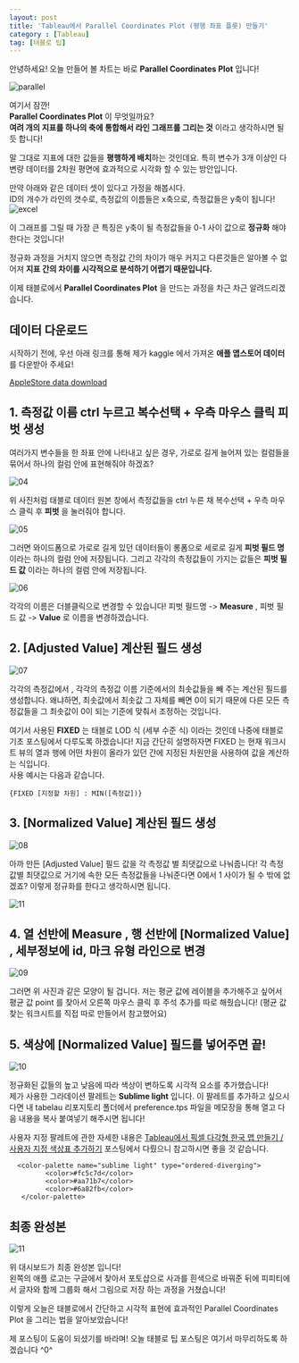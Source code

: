 ```yaml
---
layout: post
title: 'Tableau에서 Parallel Coordinates Plot (평행 좌표 플롯) 만들기'
category : [Tableau]
tag: [태블로 팁]
---
```


안녕하세요! 오늘 만들어 볼 차트는 바로 **Parallel Coordinates Plot** 입니다!     
    
![parallel](https://drive.google.com/uc?id=132XgkeVpQy3W8bfgIV2A3E8aNtz7f4Lt)

여기서 잠깐!      
**Parallel Coordinates Plot** 이 무엇일까요?       
**여려 개의 지표를 하나의 축에 통합해서 라인 그래프를 그리는 것** 이라고 생각하시면 될 듯 합니다!    
    
말 그대로 지표에 대한 값들을 **평행하게 배치**하는 것인데요. 특히 변수가 3개 이상인 다변량 데이터를 2차원 평면에 효과적으로 시각화 할 수 있는 방안입니다.             

 
만약 아래와 같은 데이터 셋이 있다고 가정을 해봅시다.      
ID의 개수가 라인의 갯수로, 측정값의 이름들은 x축으로, 측정값들은 y축이 됩니다!     
![excel](https://drive.google.com/uc?id=1E5Ir4wreRWPb7J8M5ibOP_k7-O3lcjN3)    

이 그래프를 그릴 때 가장 큰 특징은 y축이 될 측정값들을 0-1 사이 값으로 **정규화** 해야 한다는 것입니다!              

정규화 과정을 거치지 않으면 측정값 간의 차이가 매우 커지고 다른것들은 알아볼 수 없어져 **지표 간의 차이를 시각적으로 분석하기 어렵기 때문입니다.**   
  



       
이제 태블로에서 **Parallel Coordinates Plot** 을 만드는 과정을 차근 차근 알려드리겠습니다.       
 
 
## 데이터 다운로드 

시작하기 전에, 우선 아래 링크를 통해 제가 kaggle 에서 가져온 **애플 앱스토어 데이터**를 다운받아 주세요!   
    
[AppleStore data download](https://drive.google.com/open?id=10b_eG6CftcM-iOvQxAk7yq4u1HAPAZ4U)    
   

## 1. 측정값 이름 ctrl 누르고 복수선택 + 우측 마우스 클릭 피벗 생성

여러가지 변수들을 한 좌표 안에 나타내고 싶은 경우, 가로로 길게 늘어져 있는 컬럼들을 묶어서 하나의 컬럼 안에 표현해줘야 하겠죠?  

![04](https://drive.google.com/uc?id=16z9U3eke-UINjnjvQCabjBn0TP4ncifF)
    
위 사진처럼 태블로 데이터 원본 창에서 측정값들을 ctrl 누른 채 복수선택 + 우측 마우스 클릭 후 **피벗** 을 눌러줘야 합니다.


![05](https://drive.google.com/uc?id=1uDuF-QnnZNVw9fEetFXBcefVqU9fV6AH)

그러면 와이드폼으로 가로로 길게 있던 데이터들이 롱폼으로 세로로 길게 **피벗 필드 명** 이라는 하나의 컬럼 안에 저장됩니다.
그리고 각각의 측정값들이 가지는 값들은 **피벗 필드 값** 이라는 하나의 컬럼 안에 저장됩니다.

![06](https://drive.google.com/uc?id=1Td9wqM81kt9l0DoBQcTwVim5AhB-Og1-)

각각의 이름은 더블클릭으로 변경할 수 있습니다! 피벗 필드명 -> **Measure** ,  피벗 필드 값 -> **Value** 로 이름을 변경하겠습니다.

## 2. [Adjusted Value] 계산된 필드 생성

![07](https://drive.google.com/uc?id=1EckykJyNi_rgD8KceWIxLRbdeV9SjVpF)

각각의 측정값에서 , 각각의 측정값 이름 기준에서의 최솟값들을 빼 주는 계산된 필드를 생성합니다.
왜냐하면, 최솟값에서 최솟값 그 자체를 빼면 0이 되기 때문에 다른 모든 측정값들을 그 최솟값이 0이 되는 기준에 맞춰서 조정하는 것입니다.     

여기서 사용된 **FIXED** 는 태블로 LOD 식 (세부 수준 식) 이라는 것인데 나중에 태블로 기초 포스팅에서 다루도록 하겠습니다!
지금 간단히 설명하자면 FIXED 는 현재 워크시트 뷰의 열과 행에 어떤 차원이 올라가 있던 간에 지정된 차원만을 사용하여 값을 계산하는 식입니다.    
사용 예시는 다음과 같습니다.     

```
{FIXED [지정할 차원] : MIN([측정값])}
```

## 3. [Normalized Value] 계산된 필드 생성

![08](https://drive.google.com/uc?id=1JUi091Uk6JQJmxUhYh0-LGTFwC6dTXHK)
   
아까 만든 [Adjusted Value] 필드 값을 각 측정값 별 최댓값으로 나눠줍니다! 
각 측정값별 최댓값으로 거기에 속한 모든 측정값들을 나눠준다면 0에서 1 사이가 될 수 밖에 없겠죠? 이렇게 정규화를 한다고 생각하시면 됩니다.   


![11](https://drive.google.com/uc?id=1ePRkClwIFMWleUxgzBM-ZOCk68s2-dDP)



## 4. 열 선반에 Measure , 행 선반에 [Normalized Value] , 세부정보에 id, 마크 유형 라인으로 변경

![09](https://drive.google.com/uc?id=1yol-rR3hxXMxP3WzxHwlrlnlfRwcn6bL)

그러면 위 사진과 같은 모양이 될 겁니다. 저는 평균 값에 레이블을 추가해주고 싶어서 평균 값 point 를 찾아서 오른쪽 마우스 클릭 후 주석 추가를 따로 해줬습니다! (평균 값 찾는 워크시트를 직접 따로 만들어서 참고했어요)


## 5. 색상에  [Normalized Value] 필드를 넣어주면 끝!

![10](https://drive.google.com/uc?id=11cenG3tG3jwaBZ0thaoUH043kDqpg_SJ)    

정규화된 값들의 높고 낮음에 따라 색상이 변하도록 시각적 요소를 추가했습니다!     
제가 사용한 그라데이션 팔레트는 **Sublime light** 입니다. 이 팔레트를 추가하고 싶으시다면 내 tabelau 리포지토리 폴더에서 preference.tps 파일을 메모장을 통해 열고 다음 내용을 복사 붙여넣기 해주시면 됩니다!    

사용자 지정 팔레트에 관한 자세한 내용은 [Tableau에서 픽셀 다각형 한국 맵 만들기 / 사용자 지정 색상표 추가하기](https://shanny924.github.io/tableau/2020/03/14/tableau-2/) 포스팅에서 다뤘으니 참고하시면 좋을 것 같습니다.          

```
  <color-palette name="sublime light" type="ordered-diverging">
         <color>#fc5c7d</color>
         <color>#aa71b7</color>
         <color>#6a82fb</color>
   </color-palette>

```
     
## 최종 완성본

![11](https://drive.google.com/uc?id=132XgkeVpQy3W8bfgIV2A3E8aNtz7f4Lt)    

위 대시보드가 최종 완성본 입니다!       
왼쪽의 애플 로고는 구글에서 찾아서 포토샵으로 사과를 흰색으로 바꿔준 뒤에 피피티에서 글자와 함께 그룹화 해서 그림으로 저장 하는 과정을 거쳤습니다!        

이렇게 오늘은 태블로에서 간단하고 시각적 표현에 효과적인 Parallel Coordinates Plot 을 그리는 법을 알아보았습니다!    

제 포스팅이 도움이 되셨기를 바라며! 오늘 태블로 팁 포스팅은 여기서 마무리하도록 하겠습니다 ^0^    










